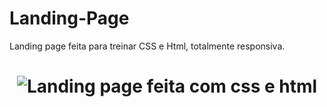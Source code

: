 # Landing-Page
Landing page feita para treinar CSS e Html, totalmente responsiva.
<h1 align="center"> <img alt="Landing page feita com css e html" title="netflix" src="https://uploaddeimagens.com.br/images/004/010/638/original/lp.PNG?1662385357" /> </h1>
